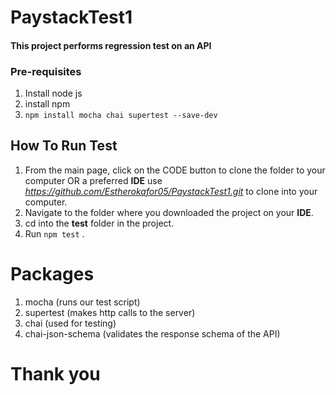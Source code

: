 # PaystackTest1

#### This project performs regression test on an API

### Pre-requisites
1. Install node js
2. install npm
3. ```npm install mocha chai supertest --save-dev```

## How To Run Test 
1. From the main page, click on the CODE button to clone the folder to your computer OR a preferred **IDE**
   use *https://github.com/Estherokafor05/PaystackTest1.git* to clone into your computer.
2. Navigate to the folder where you downloaded the project on your **IDE**.
3. cd into the **test** folder in the project.
4. Run ```npm test``` .

# Packages
1. mocha (runs our test script)
2. supertest (makes http calls to the server)
3. chai (used for testing)
4. chai-json-schema (validates the response schema of the API)


# Thank you
